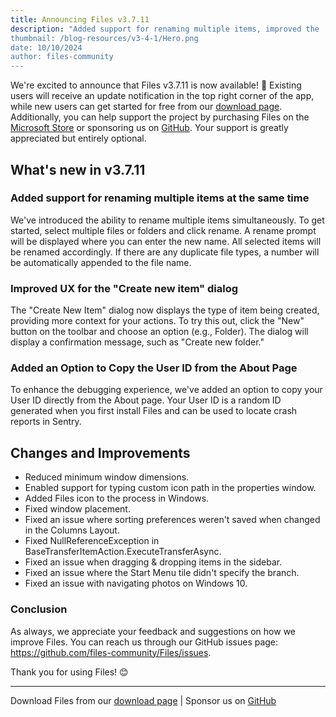 ```yaml
---
title: Announcing Files v3.7.11
description: "Added support for renaming multiple items, improved the 'Create New Item' dialog, copy your User ID from the About page, and more.
thumbnail: /blog-resources/v3-4-1/Hero.png
date: 10/10/2024
author: files-community
---
```


We're excited to announce that Files v3.7.11 is now available! 🎉 Existing users will receive an update notification in the top right corner of the app, while new users can get started for free from our [download page](/download/). Additionally, you can help support the project by purchasing Files on the [Microsoft Store](ms-windows-store://pdp/?ProductId=9nghp3dx8hdx&cid=FilesWebsite) or sponsoring us on [GitHub](https://github.com/sponsors/yaira2). Your support is greatly appreciated but entirely optional.

## What's new in v3.7.11

### Added support for renaming multiple items at the same time

We've introduced the ability to rename multiple items simultaneously. To get started, select multiple files or folders and click rename. A rename prompt will be displayed where you can enter the new name. All selected items will be renamed accordingly. If there are any duplicate file types, a number will be automatically appended to the file name.

### Improved UX for the "Create new item" dialog

The "Create New Item" dialog now displays the type of item being created, providing more context for your actions. To try this out, click the "New" button on the toolbar and choose an option (e.g., Folder). The dialog will display a confirmation message, such as "Create new folder."

### Added an Option to Copy the User ID from the About Page
To enhance the debugging experience, we've added an option to copy your User ID directly from the About page. Your User ID is a random ID generated when you first install Files and can be used to locate crash reports in Sentry.


## Changes and Improvements

- Reduced minimum window dimensions.
- Enabled support for typing custom icon path in the properties window.
- Added Files icon to the process in Windows.
- Fixed window placement.
- Fixed an issue where sorting preferences weren't saved when changed in the Columns Layout.
- Fixed NullReferenceException in BaseTransferItemAction.ExecuteTransferAsync.
- Fixed an issue when dragging & dropping items in the sidebar.
- Fixed an issue where the Start Menu tile didn't specify the branch.
- Fixed an issue with navigating photos on Windows 10.


### Conclusion

As always, we appreciate your feedback and suggestions on how we improve Files. You can reach us through our GitHub issues page: https://github.com/files-community/Files/issues.

Thank you for using Files! 😊

---

Download Files from our [download page](/download/) | Sponsor us on [GitHub](https://github.com/sponsors/yaira2)